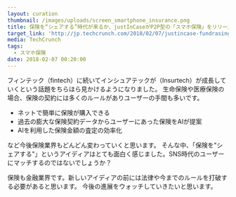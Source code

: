 ```yaml
---
layout: curation
thumbnail: /images/uploads/screen_smartphone_insurance.png
title: 保険を“シェアする”時代が来るか、justInCaseがP2P型の「スマホ保険」をリリース
target_link: 'http://jp.techcrunch.com/2018/02/07/justincase-fundrasing/'
media: TechCrunch
tags:
  - スマホ保険
date: 2018-02-07 00:20:00
---
```

フィンテック（fintech）に続いてインシュアテックが（Insurtech）が成長していくという話題をちらほら見かけるようになりました。
生命保険や医療保険の場合、保険の契約には多くのルールがありユーザーの手間も多いです。

* ネットで簡単に保険が購入できる
* 過去の膨大な保険契約データからユーザーにあった保険をAIが提案
* AIを利用した保険金額の査定の効率化

など今後保険業界もどんどん変わっていくと思います。
そんな中、「保険を"シェアする"」というアイディアはとても面白く感じました。SNS時代のユーザーにマッチするのではないでしょうか？

保険も金融業界です。新しいアイディアの前には法律や今までのルールを打破する必要があると思います。
今後の進展をウォッチしていきたいと思います。
